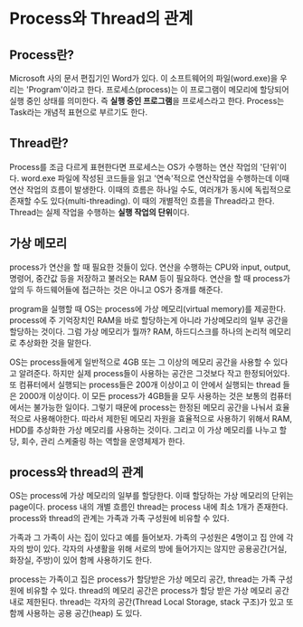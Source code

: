 # Process와 Thread의 관계

## Process란?

Microsoft 사의 문서 편집기인 Word가 있다. 이 소프트웨어의 파일(word.exe)을 우리는 'Program'이라고 한다. 프로세스(process)는 이 프로그램이 메모리에 할당되어 실행 중인 상태를 의미한다. 즉 **실행 중인 프로그램**을 프로세스라고 한다. Process는 Task라는 개념적 표현으로 부르기도 한다.

## Thread란?

Process를 조금 다르게 표현한다면 프로세스는 OS가 수행하는 연산 작업의 '단위'이다. word.exe 파일에 작성된 코드들을 읽고 '연속'적으로 연산작업을 수행하는데 이때 연산 작업의 흐름이 발생한다. 이때의 흐름은 하나일 수도, 여러개가 동시에 독립적으로 존재할 수도 있다(multi-threading). 이 때의 개별적인 흐름을 Thread라고 한다. Thread는 실제 작업을 수행하는 **실행 작업의 단위**이다.

## 가상 메모리

process가 연산을 할 때 필요한 것들이 있다. 연산을 수행하는 CPU와 input, output, 명령어, 중간값 등을 저장하고 불러오는 RAM 등이 필요하다. 연산을 할 때 process가 앞의 두 하드웨어들에 접근하는 것은 아니고 OS가 중개를 해준다.

program을 실행할 때 OS는 process에 가상 메모리(virtual memory)를 제공한다. process에 주 기억장치인 RAM을 바로 할당하는게 아니라 가상메모리의 일부 공간을 할당하는 것이다. 그럼 가상 메모리가 뭘까? RAM, 하드디스크를 하나의 논리적 메모리로 추상화한 것을 말한다.

OS는 process들에게 일반적으로 4GB 또는 그 이상의 메모리 공간을 사용할 수 있다고 알려준다. 하지만 실제 process들이 사용하는 공간은 그것보다 작고 한정되어있다. 또 컴퓨터에서 실행되는 process들은 200개 이상이고 이 안에서 실행되는 thread 들은 2000개 이상이다. 이 모든 process가 4GB들을 모두 사용하는 것은 보통의 컴퓨터에서는 불가능한 일이다. 그렇기 때문에 process는 한정된 메모리 공간을 나눠서 효율적으로 사용해야한다. 따라서 제한된 메모리 자원을 효율적으로 사용하기 위해서 RAM, HDD를 추상화한 가상 메모리를 사용하는 것이다. 그리고 이 가상 메모리를 나누고 할당, 회수, 관리 스케줄링 하는 역할을 운영체제가 한다.

## process와 thread의 관계

OS는 process에 가상 메모리의 일부를 할당한다. 이때 할당하는 가상 메모리의 단위는 page이다. process 내의 개별 흐름인 thread는 process 내에 최소 1개가 존재한다. process와 thread의 관계는 가족과 가족 구성원에 비유할 수 있다.

가족과 그 가족이 사는 집이 있다고 예를 들어보자. 가족의 구성원은 4명이고 집 안에 각자의 방이 있다. 각자의 사생활을 위해 서로의 방에 들어가지는 않지만 공용공간(거실, 화장실, 주방)이 있어 함께 사용하기도 한다.

process는 가족이고 집은 process가 할당받은 가상 메모리 공간, thread는 가족 구성원에 비유할 수 있다. thread의 메모리 공간은 process가 할당 받은 가상 메모리 공간내로 제한된다. thread는 각자의 공간(Thread Local Storage, stack 구조)가 있고 또 함께 사용하는 공용 공간(heap) 도 있다.
